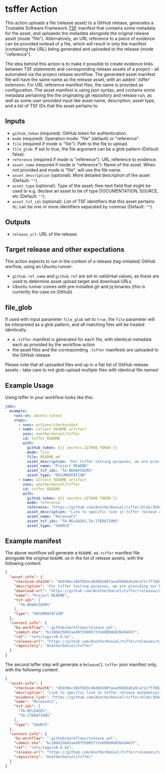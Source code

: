 <!--
 * Copyright (C) 2025 Eclipse Foundation and others. 
 * 
 * This program and the accompanying materials are made available under the
 * terms of the Eclipse Public License v. 2.0 which is available at
 * http://www.eclipse.org/legal/epl-2.0.
 * 
 * SPDX-FileType: DOCUMENTATION
 * SPDX-FileCopyrightText: 2025 Eclipse Foundation
 * SPDX-License-Identifier: EPL-2.0
-->

# tsffer Action

This action uploads a file (release asset) to a GitHub release, generates a Trustable Software Framework [TSF](https://codethinklabs.gitlab.io/trustable/trustable/) manifest that contains some metadata for the asset, and uploaeds the metadata alongside the original release asset (mode "file").
Alternatively, an URL reference to a piece of evidence can be provided isntead of a file, which will result in only the manifest (containing the URL) being generated and uploaded to the release (mode "reference").

The idea behind this action is to make it possible to create evidence links between TSF statements and corresponding release assets of a project - all automated via the project release workflow.
The generated asset manifest file will have the same name as the release asset, with an added '.tsffer' extension. For URL reference manifest files, the name is provided as configuration. The asset manifest is using json syntax, and contains some metadata pertaining the the originating git repository and release run, as well as some user-provided input like asset name, description, asset type, and a list of TSF IDs that the asset pertains to.

## Inputs

- `github_token` (required): GitHub token for authentication.
- `mode` (required): Operation mode: "file" (default) or "reference".
- `file` (required if mode is "file"): Path to the file to upload.
- `file_glob`: If set to true, the file argument can be a glob pattern (Default: false).
- `reference` (required if mode is "reference"): URL reference to evidence.
- `asset_name` (required if mode is "reference"): Name of the asset. When not provided and mode is "file", will use the file name.
- `asset_description` (optional): More detailed description of the asset (Default: `""`).
- `asset_type` (optional): Type of the asset; free-text field that might be used to e.g. declare an asset to be of type DOCUMENTATION, SOURCE, etc (Default: `""`).
- `asset_tsf_ids` (optional): List of TSF identifiers that this asset pertains to; can be one or more identifiers separated by commas (Default: `""`).

## Outputs

- `release_url`: URL of the release.

## Target release and other expectations

This action expects to run in the context of a release (tag-initiated) GitHub worflow, using an Ubuntu runner:

- `github.ref_name` and `github.ref` are set to valid/real values, as these are used to determine asset upload target and download URLs
- Ubuntu runner comes with pre-installed gh and jq binaries (this is currently the case on GitHub)

## file_glob

If used with input parameter `file_glob` set to `true`, the `file` parameter will be interpreted as a glob pattern, and all matching files will be treated identically:

- a `.tsffer` manifest is generated for each file, with identical metadata each as provided by the workflow action
- the asset files and the corresponding `.tsffer` manifests are uploaded to the GitHub release

Please note that all uploaded files end up in a flat list of GitHub release assets - take care to not glob-upload multiple files with identical file names!

## Example Usage

Using tsffer in your workflow looks like this:

```yaml
jobs:
  example:
    runs-on: ubuntu-latest
    steps:
      - uses: actions/checkout@v4
      - name: Collect README artifact
        uses: anotherdaniel/tsffer
        id: tsffer_README
        with:
          github_token: ${{ secrets.GITHUB_TOKEN }}
          mode: file
          file: README.md
          asset_description: "For tsffer testing purposes, we are providing our README"
          asset_name: "Project README"
          asset_tsf_ids: "TA-BEHAVIOURS"
          asset_type: "DOCUMENTATION"
      - name: Collect README artifact
        uses: anotherdaniel/tsffer
        id: tsffer_README
        with:
          github_token: ${{ secrets.GITHUB_TOKEN }}
          mode: reference
          reference: "https://github.com/AnotherDaniel/tsffer/blob/369c487287fb1e2fbe15d580501445c5d2b062ed/.github/workflows/release.yml#L11"
          asset_description: "Link to specific line in tsffer release automation"
          asset_name: "ReleaseCI"
          asset_tsf_ids: "TA-RELEASES,TA-ITERATIONS"
          asset_type: "SOURCE"
```

## Example manifest

The above workflow will generate a `README.md.tsffer` manifest file alongside the original `README.md` in the list of release assets, with the following content:

```json
{
  "asset-info": {
    "checksum-sha256": "db930ec18bfb83cd6db0180faead58d645a9ca71cff7b02e78e1583e3c89c7ec",
    "description": "For tsffer testing purposes, we are providing our README",
    "download-url": "https://github.com/AnotherDaniel/tsffer/releases/download/v0.0.42/README.md",
    "name": "Project README",
    "tsf-ids": [
      "TA-BEHAVIOURS"
    ],
    "type": "DOCUMENTATION"
  },
  "context-info": {
    "by-workflow": ".github/workflows/release.yml",
    "commit-sha": "bc100425602aed8f55005f37e689b8603be94637",
    "ref": "refs/tags/v0.0.42",
    "release-url": "https://github.com/AnotherDaniel/tsffer/releases/tag/v0.0.42",
    "repository": "AnotherDaniel/tsffer"
  }
}
````

The second tsffer step will generate a `ReleaseCI.tsffer` json manifest only, with the following content:

```json
{
  "asset-info": {
    "checksum-sha256": "db930ec18bfb83cd6db0180faead58d645a9ca71cff7b02e78e1583e3c89c7ec",
    "description": "Link to specific line in tsffer release automation",
    "evidence_link": "https://github.com/AnotherDaniel/tsffer/blob/369c487287fb1e2fbe15d580501445c5d2b062ed/.github/workflows/release.yml#L11",
    "name": "ReleaseCI",
    "tsf-ids": [
      "TA-RELEASES",
      "TA-ITERATIONS"
    ],
    "type": "SOURCE"
  },
  "context-info": {
    "by-workflow": ".github/workflows/release.yml",
    "commit-sha": "bc100425602aed8f55005f37e689b8603be94637",
    "ref": "refs/tags/v0.0.42",
    "release-url": "https://github.com/AnotherDaniel/tsffer/releases/tag/v0.0.42",
    "repository": "AnotherDaniel/tsffer"
  }
}
````
